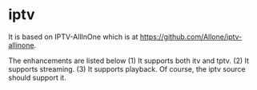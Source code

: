 # iptv

It is based on IPTV-AllInOne which is at https://github.com/Allone/iptv-allinone.

The enhancements are listed below
(1) It supports both itv and tptv.
(2) It supports streaming.
(3) It supports playback. Of course, the iptv source should support it.
